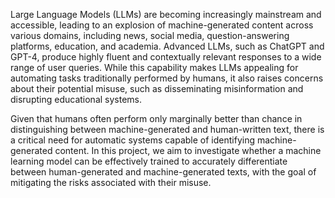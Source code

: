 Large Language Models (LLMs) are becoming increasingly mainstream and accessible, leading to an explosion of machine-generated content across various domains, including news, social media, question-answering platforms, education, and academia. Advanced LLMs, such as ChatGPT and GPT-4, produce highly fluent and contextually relevant responses to a wide range of user queries. While this capability makes LLMs appealing for automating tasks traditionally performed by humans, it also raises concerns about their potential misuse, such as disseminating misinformation and disrupting educational systems.

Given that humans often perform only marginally better than chance in distinguishing between machine-generated and human-written text, there is a critical need for automatic systems capable of identifying machine-generated content. In this project, we aim to investigate whether a machine learning model can be effectively trained to accurately differentiate between human-generated and machine-generated texts, with the goal of mitigating the risks associated with their misuse.
